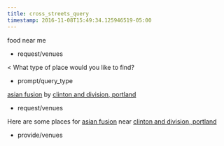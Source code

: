 ```yaml
---
title: cross_streets_query
timestamp: 2016-11-08T15:49:34.125946519-05:00
---
```


food near me
* request/venues

< What type of place would you like to find?
* prompt/query_type

[asian fusion](type) by [clinton and division, portland](location/place)
* request/venues

Here are some places for [asian fusion](type) near [clinton and division, portland](location/place)
* provide/venues
